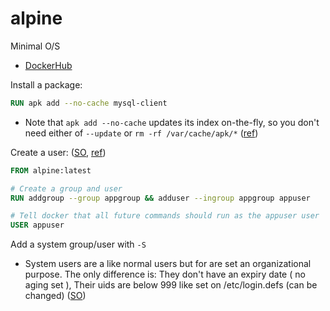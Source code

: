 # alpine

Minimal O/S

* [DockerHub](https://hub.docker.com/_/alpine)

Install a package:

```Dockerfile
RUN apk add --no-cache mysql-client
```

* Note that `apk add --no-cache` updates its index on-the-fly, so you don't need either of `--update` or `rm -rf /var/cache/apk/*` ([ref](https://github.com/gliderlabs/docker-alpine/blob/master/docs/usage.md))

Create a user: ([SO](https://stackoverflow.com/a/49955098/125246), [ref](https://wiki.alpinelinux.org/wiki/Setting_up_a_new_user))

```Dockerfile
FROM alpine:latest

# Create a group and user
RUN addgroup --group appgroup && adduser --ingroup appgroup appuser

# Tell docker that all future commands should run as the appuser user
USER appuser
```

Add a system group/user with `-S`
* System users are a like normal users but for are set an organizational purpose. The only difference is: They don't have an expiry date ( no aging set ), Their uids are below 999 like set on /etc/login.defs (can be changed)  ([SO](https://unix.stackexchange.com/a/619657/32390))